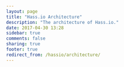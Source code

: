 ```yaml
---
layout: page
title: "Hass.io Architecture"
description: "The architecture of Hass.io."
date: 2017-04-30 13:28
sidebar: true
comments: false
sharing: true
footer: true
redirect_from: /hassio/architecture/
---
```


<script>
window.location = 'https://developers.home-assistant.io/docs/en/architecture_hassio.html';
</script>